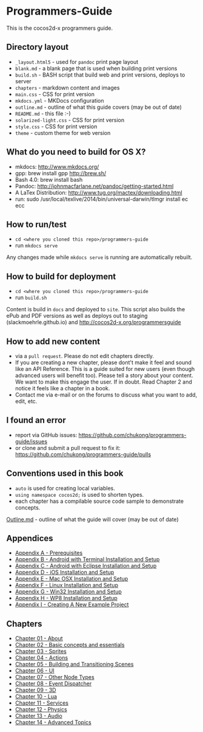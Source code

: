 Programmers-Guide
=================

This is the cocos2d-x programmers guide.


## Directory layout

* `_layout.html5` - used for `pandoc` print page layout
* `blank.md` - a blank page that is used when building print versions
* `build.sh` - BASH script that build web and print versions, deploys to server
* `chapters` - markdown content and images
* `main.css` - CSS for print version
* `mkdocs.yml` - MKDocs configuration
* `outline.md` - outline of what this guide covers (may be out of date)
* `README.md` - this file :-)
* `solarized-light.css` - CSS for print version
* `style.css` - CSS for print version
* `theme` - custom theme for web version

## What do you need to build for OS X?

* mkdocs: http://www.mkdocs.org/
* gpp: brew install gpp http://brew.sh/
* Bash 4.0: brew install bash
* Pandoc: http://johnmacfarlane.net/pandoc/getting-started.html
* A LaTex Distribution: http://www.tug.org/mactex/downloading.html
* run: sudo /usr/local/texlive/2014/bin/universal-darwin/tlmgr install ec ecc

## How to run/test

* `cd <where you cloned this repo>/programmers-guide`
* run `mkdocs serve`

Any changes made while `mkdocs serve` is running are automatically rebuilt.

## How to build for deployment

* `cd <where you cloned this repo>/programmers-guide`
* run `build.sh`

Content is build in `docs` and deployed to `site`. This script also builds the
ePub and PDF versions as well as deploys out to staging (slackmoehrle.github.io)
and http://cocos2d-x.org/programmersguide

## How to add new content

* via a `pull request`. Please do not edit chapters directly.
* If you are creating a new chapter, please dont't make it feel and sound like an API Reference. This is a guide suited for new users (even though advanced users will benefit too). Please tell a story about your content. We want to make this engage the user. If in doubt. Read Chapter 2 and notice it feels like a chapter in a book.
* Contact me via e-mail or on the forums to discuss what you want to add, edit, etc.


## I found an error

* report via GitHub issues: https://github.com/chukong/programmers-guide/issues
* or clone and submit a pull request to fix it: https://github.com/chukong/programmers-guide/pulls

## Conventions used in this book

* `auto` is used for creating local variables.
* `using namespace cocos2d;` is used to shorten types.
* each chapter has a compilable source code sample to demonstrate concepts.


[Outline.md](https://github.com/chukong/programmers-guide/blob/master/chapters/outline.md) - outline of what the guide will cover (may be out of date)

Appendices
--------
 - [Appendix A - Prerequisites](https://github.com/chukong/programmers-guide/blob/master/chapters/A.md)
 - [Appendix B - Android with Terminal Installation and Setup](https://github.com/chukong/programmers-guide/blob/master/chapters/B.md)
 - [Appendix C - Android with Eclipse Installation and Setup](https://github.com/chukong/programmers-guide/blob/master/chapters/C.md)
 - [Appendix D - iOS Installation and Setup](https://github.com/chukong/programmers-guide/blob/master/chapters/D.md)
 - [Appendix E - Mac OSX Installation and Setup](https://github.com/chukong/programmers-guide/blob/master/chapters/E.md)
 - [Appendix F - Linux Installation and Setup](https://github.com/chukong/programmers-guide/blob/master/chapters/F.md)
 - [Appendix G - Win32 Installation and Setup](https://github.com/chukong/programmers-guide/blob/master/chapters/G.md)
 - [Appendix H - WP8 Installation and Setup](https://github.com/chukong/programmers-guide/blob/master/chapters/H.md)
 - [Appendix I - Creating A New Example Project](https://github.com/chukong/programmers-guide/blob/master/chapters/I.md)

Chapters
--------
 - [Chapter 01 - About](https://github.com/chukong/programmers-guide/blob/master/chapters/1.md)
 - [Chapter 02 - Basic concepts and essentials](https://github.com/chukong/programmers-guide/blob/master/chapters/2.md)
 - [Chapter 03 - Sprites](https://github.com/chukong/programmers-guide/blob/master/chapters/3.md)
 - [Chapter 04 - Actions](https://github.com/chukong/programmers-guide/blob/master/chapters/4.md)
 - [Chapter 05 - Building and Transitioning Scenes](https://github.com/chukong/programmers-guide/blob/master/chapters/5.md)
 - [Chapter 06 - UI](https://github.com/chukong/programmers-guide/blob/master/drafts/6.md)
 - [Chapter 07 - Other Node Types](https://github.com/chukong/programmers-guide/blob/master/drafts/7.md)
 - [Chapter 08 - Event Dispatcher](https://github.com/chukong/programmers-guide/blob/master/chapters/8.md)
 - [Chapter 09 - 3D](https://github.com/chukong/programmers-guide/blob/master/chapters/9.md)
 - [Chapter 10 - Lua](https://github.com/chukong/programmers-guide/blob/master/drafts/10.md)
 - [Chapter 11 - Services](https://github.com/chukong/programmers-guide/blob/master/drafts/11.md)
 - [Chapter 12 - Physics](https://github.com/chukong/programmers-guide/blob/master/drafts/12.md)
 - [Chapter 13 - Audio](https://github.com/chukong/programmers-guide/blob/master/chapters/13.md)
 - [Chapter 14 - Advanced Topics](https://github.com/chukong/programmers-guide/blob/master/drafts/14.md)
